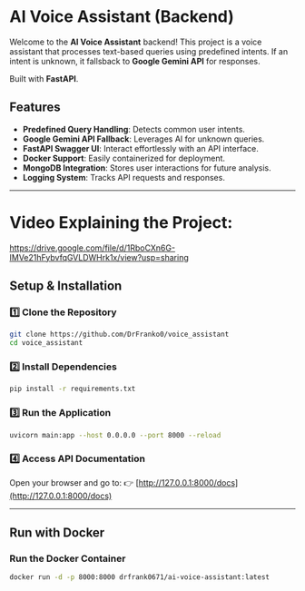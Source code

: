 # AI Voice Assistant (Backend)

Welcome to the **AI Voice Assistant** backend! This project is a voice assistant that processes text-based queries using predefined intents. If an intent is unknown, it fallsback to **Google Gemini API** for responses.

Built with **FastAPI**.

## Features

-  **Predefined Query Handling**: Detects common user intents.
-  **Google Gemini API Fallback**: Leverages AI for unknown queries.
-  **FastAPI Swagger UI**: Interact effortlessly with an API interface.
-  **Docker Support**: Easily containerized for deployment.
-  **MongoDB Integration**: Stores user interactions for future analysis.
-  **Logging System**: Tracks API requests and responses.

---

# Video Explaining the Project:

https://drive.google.com/file/d/1RboCXn6G-IMVe21hFybvfqGVLDWHrk1x/view?usp=sharing


##  Setup & Installation

### 1️⃣ Clone the Repository
```bash
git clone https://github.com/DrFranko0/voice_assistant
cd voice_assistant
```

### 2️⃣ Install Dependencies
```bash
pip install -r requirements.txt
```

### 3️⃣ Run the Application
```bash
uvicorn main:app --host 0.0.0.0 --port 8000 --reload
```

### 4️⃣ Access API Documentation
Open your browser and go to:
👉 [http://127.0.0.1:8000/docs](http://127.0.0.1:8000/docs)

---

##  Run with Docker

### Run the Docker Container
```bash
docker run -d -p 8000:8000 drfrank0671/ai-voice-assistant:latest
```
